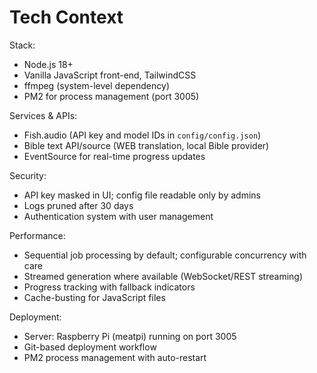 # Tech Context

Stack:
- Node.js 18+
- Vanilla JavaScript front-end, TailwindCSS
- ffmpeg (system-level dependency)
- PM2 for process management (port 3005)

Services & APIs:
- Fish.audio (API key and model IDs in `config/config.json`)
- Bible text API/source (WEB translation, local Bible provider)
- EventSource for real-time progress updates

Security:
- API key masked in UI; config file readable only by admins
- Logs pruned after 30 days
- Authentication system with user management

Performance:
- Sequential job processing by default; configurable concurrency with care
- Streamed generation where available (WebSocket/REST streaming)
- Progress tracking with fallback indicators
- Cache-busting for JavaScript files

Deployment:
- Server: Raspberry Pi (meatpi) running on port 3005
- Git-based deployment workflow
- PM2 process management with auto-restart
